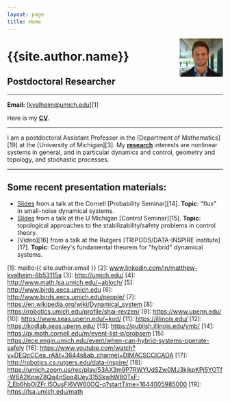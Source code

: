 ```yaml
---
layout: page
title: Home
---
```


<img style = "width: 20%" align = "right" src="assets/images/hs-4-cropped.jpg" >

# {{site.author.name}}

## Postdoctoral Researcher

---

**Email:** [kvalheim@umich.edu][1]

Here is my **[CV](assets/Kvalheim_CV.pdf)**.



---

I am a postdoctoral Assistant Professor in the [Department of Mathematics][19] at the [University of Michigan][3]. 
My **[research](https://mdkvalheim.github.io/research/)** interests are nonlinear systems in general, and in particular dynamics and control, geometry and topology, and stochastic processes.

---

## Some recent presentation materials:

* [Slides](/assets/cornell-2-21-2022.pdf) from a talk at the Cornell [Probability Seminar][14]. **Topic**: "flux" in small-noise dynamical systems. 
* [Slides](/assets/umich-2-4-2022.pdf) from a talk at the U Michigan [Control Seminar][15]. **Topic**: topological approaches to the stabilizability/safety problems in control theory.
* [Video][16] from a talk at the Rutgers [TRIPODS/DATA-INSPIRE institute][17]. **Topic**: Conley's fundamental theorem for "hybrid" dynamical systems.


[1]: mailto:{{ site.author.email }}
[2]: www.linkedin.com/in/matthew-kvalheim-8b53115a
[3]:  http://umich.edu/
[4]: http://www.math.lsa.umich.edu/~abloch/
[5]: http://www.birds.eecs.umich.edu
[6]: http://www.birds.eecs.umich.edu/people/
[7]: https://en.wikipedia.org/wiki/Dynamical_system
[8]: https://robotics.umich.edu/profile/shai-revzen/
[9]: https://www.upenn.edu/
[10]: https://www.seas.upenn.edu/~kod/
[11]: https://illinois.edu/
[12]: https://kodlab.seas.upenn.edu/
[13]: https://publish.illinois.edu/ymb/
[14]: https://pi.math.cornell.edu/m/event-list-p/probsem
[15]: https://ece.engin.umich.edu/event/when-can-hybrid-systems-operate-safely
[16]: https://www.youtube.com/watch?v=DEQcCCea_rA&t=3644s&ab_channel=DIMACSCCICADA
[17]: http://robotics.cs.rutgers.edu/data-inspire/
[18]: https://umich.zoom.us/rec/play/53AX3m9P7RWYUdSZw0MJ3kjkpKPj5YOTf-W6A2KpwZ8Qq4nSoq4Uey315SkwhW80TxF-7_Eb6hbOlZFr.I5OusFI6VW60OQ-q?startTime=1644005985000
[19]: https://lsa.umich.edu/math



